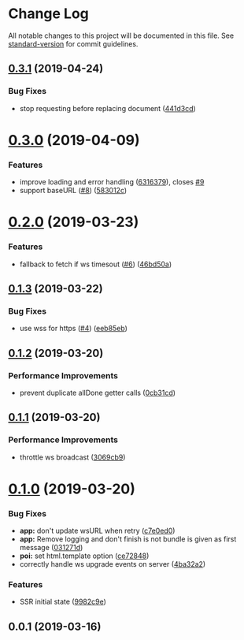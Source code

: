# Change Log

All notable changes to this project will be documented in this file. See [standard-version](https://github.com/conventional-changelog/standard-version) for commit guidelines.

## [0.3.1](https://github.com/nuxt/loading-screen/compare/v0.3.0...v0.3.1) (2019-04-24)


### Bug Fixes

* stop requesting before replacing document ([441d3cd](https://github.com/nuxt/loading-screen/commit/441d3cd))



# [0.3.0](https://github.com/nuxt/loading-screen/compare/v0.2.0...v0.3.0) (2019-04-09)


### Features

* improve loading and error handling ([6316379](https://github.com/nuxt/loading-screen/commit/6316379)), closes [#9](https://github.com/nuxt/loading-screen/issues/9)
* support baseURL ([#8](https://github.com/nuxt/loading-screen/issues/8)) ([583012c](https://github.com/nuxt/loading-screen/commit/583012c))



# [0.2.0](https://github.com/nuxt/loading-screen/compare/v0.1.3...v0.2.0) (2019-03-23)


### Features

* fallback to fetch if ws timesout ([#6](https://github.com/nuxt/loading-screen/issues/6)) ([46bd50a](https://github.com/nuxt/loading-screen/commit/46bd50a))



## [0.1.3](https://github.com/nuxt/loading-screen/compare/v0.1.2...v0.1.3) (2019-03-22)


### Bug Fixes

* use wss for https ([#4](https://github.com/nuxt/loading-screen/issues/4)) ([eeb85eb](https://github.com/nuxt/loading-screen/commit/eeb85eb))



## [0.1.2](https://github.com/nuxt/loading-screen/compare/v0.1.1...v0.1.2) (2019-03-20)


### Performance Improvements

* prevent duplicate allDone getter calls ([0cb31cd](https://github.com/nuxt/loading-screen/commit/0cb31cd))



## [0.1.1](https://github.com/nuxt/loading-screen/compare/v0.1.0...v0.1.1) (2019-03-20)


### Performance Improvements

* throttle ws broadcast ([3069cb9](https://github.com/nuxt/loading-screen/commit/3069cb9))



# [0.1.0](https://github.com/nuxt/loading-screen/compare/v0.0.2...v0.1.0) (2019-03-20)


### Bug Fixes

* **app:** don't update wsURL when retry ([c7e0ed0](https://github.com/nuxt/loading-screen/commit/c7e0ed0))
* **app:** Remove logging and don't finish is not bundle is given as first message ([031271d](https://github.com/nuxt/loading-screen/commit/031271d))
* **poi:** set html.template option ([ce72848](https://github.com/nuxt/loading-screen/commit/ce72848))
* correctly handle ws upgrade events on server ([4ba32a2](https://github.com/nuxt/loading-screen/commit/4ba32a2))


### Features

* SSR initial state ([9982c9e](https://github.com/nuxt/loading-screen/commit/9982c9e))



## 0.0.1 (2019-03-16)
